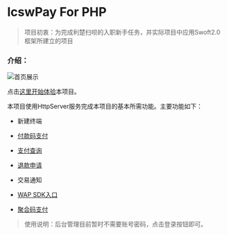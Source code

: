 # lcswPay For PHP

 > 项目初衷：为完成利楚扫呗的入职新手任务，并实际项目中应用Swoft2.0框架所建立的项目
 
### 介绍：

 ![首页展示](http://pay.dnfmiracle.xyz/images/index_page_view.png)
 
 点击[这里开始体验](http://pay.dnfmiracle.xyz)本项目。
 
 本项目使用HttpServer服务完成本项目的基本所需功能。主要功能如下：
 
 * 新建终端 
 * [付款码支付](http://pay.dnfmiracle.xyz/barcode.html)
 
 * [支付查询](http://pay.dnfmiracle.xyz/order.html)
 * [退款申请](http://pay.dnfmiracle.xyz/order.html)
 * 交易通知
 * [WAP SDK入口](http://pay.dnfmiracle.xyz/wap.html)
 * [聚合码支付](http://pay.dnfmiracle.xyz/qrpay.html)
 
> 使用说明：后台管理目前暂时不需要账号密码，点击登录按钮即可。
 